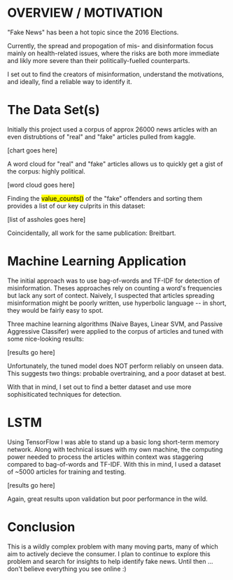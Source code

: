 # OVERVIEW / MOTIVATION #


"Fake News" has been a hot topic since the 2016 Elections.

Currently, the spread and propogation of mis- and disinformation focus mainly on health-related issues, where the risks are both more immediate and likly more severe than their politically-fuelled counterparts. 

I set out to find the creators of misinformation, understand the motivations, and ideally, find a reliable way to identify it. 


# The Data Set(s) #

Initially this project used a corpus of approx 26000 news articles with an even distrubtions of "real" and "fake" articles pulled from kaggle.

[chart goes here]

A word cloud for "real" and "fake" articles allows us to quickly get a gist of the corpus: highly political.

[word cloud goes here]

Finding the <mark>value_counts()</mark> of the "fake" offenders and sorting them provides a list of our key culprits in this dataset:

[list of assholes goes here] 

Coincidentally, all work for the same publication: Breitbart.


# Machine Learning Application #

The initial approach was to use bag-of-words and TF-IDF for detection of misinformation. Theses approaches rely on counting a word's frequencies but lack any sort of contect. Naively, I suspected that articles spreading misinformation might be poorly written, use hyperbolic language -- in short, they would be fairly easy to spot. 

Three machine learning algorithms (Naive Bayes, Linear SVM, and Passive Aggressive Classifer) were applied to the corpus of articles and tuned with some nice-looking results:

[results go here]

Unfortunately, the tuned model does NOT perform reliably on unseen data. This suggests two things: probable overtraining, and a poor dataset at best.

With that in mind, I set out to find a better dataset and use more sophisiticated techniques for detection.

# LSTM #

Using TensorFlow I was able to stand up a basic long short-term memory network. Along with technical issues with my own machine, the computing power needed to process the articles within context was staggering compared to bag-of-words and TF-IDF. With this in mind, I used a dataset of ~5000 articles for training and testing. 

[results go here]

Again, great results upon validation but poor performance in the wild.


# Conclusion #

This is a wildly complex problem with many moving parts, many of which aim to actively decieve the consumer. I plan to continue to explore this problem and search for insights to help identify fake news. Until then ... don't believe everything you see online :)





